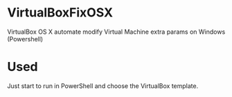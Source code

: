 # VirtualBoxFixOSX
VirtualBox OS X automate modify Virtual Machine extra params on Windows (Powershell)

# Used
Just start to run in PowerShell and choose the VirtualBox template.
